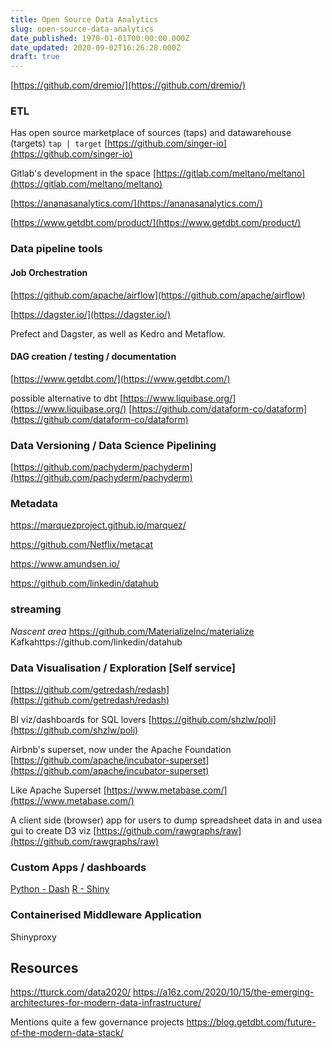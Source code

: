 ```yaml
---
title: Open Source Data Analytics
slug: open-source-data-analytics
date_published: 1970-01-01T00:00:00.000Z
date_updated: 2020-09-02T16:26:28.000Z
draft: true
---
```


[https://github.com/dremio/](https://github.com/dremio/)

### ETL
Has open source marketplace of sources (taps) and datawarehouse (targets)  `tap | target`
[https://github.com/singer-io](https://github.com/singer-io)

Gitlab's development in the space
[https://gitlab.com/meltano/meltano](https://gitlab.com/meltano/meltano)

[https://ananasanalytics.com/](https://ananasanalytics.com/)

[https://www.getdbt.com/product/](https://www.getdbt.com/product/)

### Data pipeline tools

#### Job Orchestration
[https://github.com/apache/airflow](https://github.com/apache/airflow)

[https://dagster.io/](https://dagster.io/)

Prefect and Dagster, as well as Kedro and Metaflow.


#### DAG creation / testing / documentation
[https://www.getdbt.com/](https://www.getdbt.com/)

possible alternative to dbt [https://www.liquibase.org/](https://www.liquibase.org/)
[https://github.com/dataform-co/dataform](https://github.com/dataform-co/dataform)

### Data Versioning / Data Science Pipelining
[https://github.com/pachyderm/pachyderm](https://github.com/pachyderm/pachyderm)

### Metadata
https://marquezproject.github.io/marquez/

https://github.com/Netflix/metacat

https://www.amundsen.io/

https://github.com/linkedin/datahub


### streaming
*Nascent area*
https://github.com/MaterializeInc/materialize
Kafkahttps://github.com/linkedin/datahub

### Data Visualisation / Exploration [Self service]
[https://github.com/getredash/redash](https://github.com/getredash/redash)

BI viz/dashboards for SQL lovers
[https://github.com/shzlw/poli](https://github.com/shzlw/poli)

Airbnb's superset, now under the Apache Foundation
[https://github.com/apache/incubator-superset](https://github.com/apache/incubator-superset)

Like Apache Superset
[https://www.metabase.com/](https://www.metabase.com/)

A client side (browser) app for users to dump spreadsheet data in and usea gui to create D3 viz
[https://github.com/rawgraphs/raw](https://github.com/rawgraphs/raw)

### Custom Apps / dashboards
[Python - Dash](https://github.com/ucg8j/awesome-dash)
[R - Shiny](https://github.com/grabear/awesome-rshiny)

### Containerised Middleware Application
Shinyproxy


## Resources
https://tturck.com/data2020/
https://a16z.com/2020/10/15/the-emerging-architectures-for-modern-data-infrastructure/

Mentions quite a few governance projects
https://blog.getdbt.com/future-of-the-modern-data-stack/
